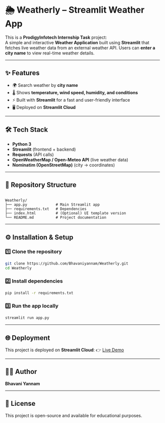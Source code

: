
# 🌦️ Weatherly – Streamlit Weather App

This is a **ProdigyInfotech Internship Task** project:  
A simple and interactive **Weather Application** built using **Streamlit** that fetches live weather data from an external weather API. Users can **enter a city name** to view real-time weather details.

---

## ✨ Features
- 🌍 Search weather by **city name**
- 🌡️ Shows **temperature, wind speed, humidity, and conditions**
- ⚡ Built with **Streamlit** for a fast and user-friendly interface
- 🖥️ Deployed on **Streamlit Cloud**

---

## 🛠️ Tech Stack
- **Python 3**
- **Streamlit** (frontend + backend)
- **Requests** (API calls)
- **OpenWeatherMap / Open-Meteo API** (live weather data)
- **Nominatim (OpenStreetMap)** (city → coordinates)

---

## 📂 Repository Structure
```

Weatherly/
├── app.py             # Main Streamlit app
├── requirements.txt   # Dependencies
├── index.html         # (Optional) UI template version
└── README.md          # Project documentation

````

---

## ⚙️ Installation & Setup

### 1️⃣ Clone the repository
```bash
git clone https://github.com/Bhavaniyannam/Weatherly.git
cd Weatherly
````

### 2️⃣ Install dependencies

```bash
pip install -r requirements.txt
```

### 3️⃣ Run the app locally

```bash
streamlit run app.py
```

---

## 🌐 Deployment

This project is deployed on **Streamlit Cloud**:
👉 [Live Demo](https://weatherly-6utvymoeamtoernxyzq3cx.streamlit.app/)

---



## 👩‍💻 Author

**Bhavani Yannam**

---

## 📜 License

This project is open-source and available for educational purposes.

